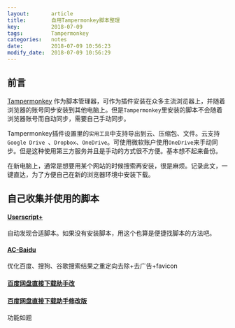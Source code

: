 ```yaml
---
layout:       article
title:        自用Tampermonkey脚本整理
key:          2018-07-09
tags:         Tampermonkey
categories:   notes
date:         2018-07-09 10:56:23
modify_date:  2018-07-09 10:56:29
---
```


## 前言

[Tampermonkey](http://tampermonkey.net) 作为脚本管理器，可作为插件安装在众多主流浏览器上，并随着浏览器的账号同步安装到其他电脑上。但是`Tampermonkey`里安装的脚本不会随着浏览器账号而自动同步，需要自己手动同步。

Tampermonkey插件设置里的`实用工具`中支持导出到云、压缩包、文件。云支持`Google Drive `、`Dropbox`、`OneDrive`。可使用微软账户使用`OneDrive`来手动同步。但是这种使用第三方服务并且是手动的方式很不方便。基本想不起来备份。

在新电脑上，通常是想要用某个网站的时候搜索再安装，很是麻烦。记录此文，一键直达，为了方便自己在新的浏览器环境中安装下载。

## 自己收集并使用的脚本

#### [Userscript+](https://greasyfork.org/zh-CN/scripts/24508-userscript-show-site-all-userjs)

自动发现合适脚本。如果没有安装脚本，用这个也算是便捷找脚本的方法吧。

#### [AC-Baidu](https://greasyfork.org/zh-CN/scripts/14178-ac-baidu-%E4%BC%98%E5%8C%96%E7%99%BE%E5%BA%A6-%E6%90%9C%E7%8B%97-%E8%B0%B7%E6%AD%8C%E6%90%9C%E7%B4%A2%E7%BB%93%E6%9E%9C%E4%B9%8B%E9%87%8D%E5%AE%9A%E5%90%91%E5%8E%BB%E9%99%A4-%E5%8E%BB%E5%B9%BF%E5%91%8A-favicon)

优化百度、搜狗、谷歌搜索结果之重定向去除+去广告+favicon

#### [百度网盘直接下载助手改](https://greasyfork.org/scripts/35421)

#### [百度网盘直接下载助手修改版 ](https://greasyfork.org/scripts/39776)

功能如题

